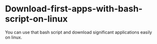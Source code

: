 # Download-first-apps-with-bash-script-on-linux
You can use that bash script and download significant applications easily on linux.
